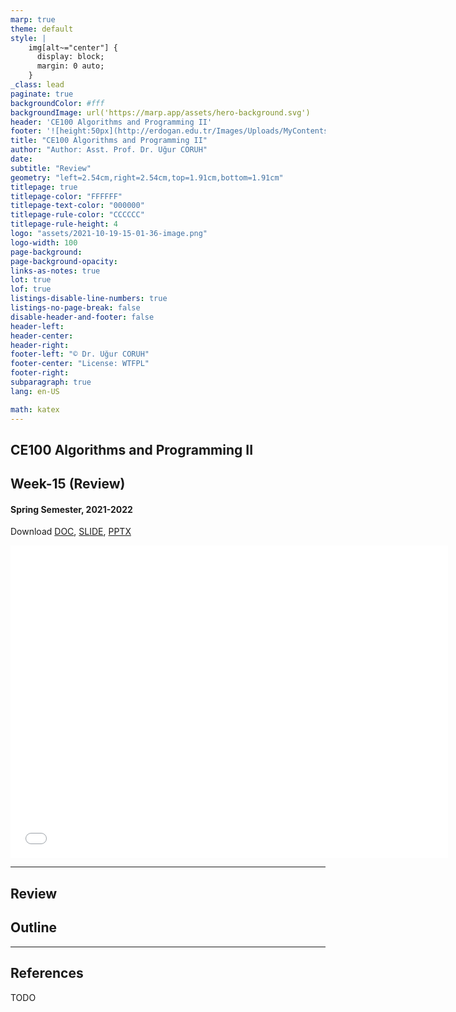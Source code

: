 ```yaml
---
marp: true
theme: default
style: |
    img[alt~="center"] {
      display: block;
      margin: 0 auto;
    }
_class: lead
paginate: true
backgroundColor: #fff
backgroundImage: url('https://marp.app/assets/hero-background.svg')
header: 'CE100 Algorithms and Programming II'
footer: '![height:50px](http://erdogan.edu.tr/Images/Uploads/MyContents/L_379-20170718142719217230.jpg) RTEU CE100 Week-15'
title: "CE100 Algorithms and Programming II"
author: "Author: Asst. Prof. Dr. Uğur CORUH"
date:
subtitle: "Review"
geometry: "left=2.54cm,right=2.54cm,top=1.91cm,bottom=1.91cm"
titlepage: true
titlepage-color: "FFFFFF"
titlepage-text-color: "000000"
titlepage-rule-color: "CCCCCC"
titlepage-rule-height: 4
logo: "assets/2021-10-19-15-01-36-image.png"
logo-width: 100 
page-background:
page-background-opacity:
links-as-notes: true
lot: true
lof: true
listings-disable-line-numbers: true
listings-no-page-break: false
disable-header-and-footer: false
header-left:
header-center:
header-right:
footer-left: "© Dr. Uğur CORUH"
footer-center: "License: WTFPL"
footer-right:
subparagraph: true
lang: en-US 

math: katex
---
```


<!-- _backgroundColor: aquq -->

<!-- _color: orange -->

<!-- paginate: false -->

## CE100 Algorithms and Programming II

## Week-15 (Review)

#### Spring Semester, 2021-2022

Download [DOC](ce100-week-15-review.md_doc.pdf), [SLIDE](ce100-week-15-review.md_slide.pdf), [PPTX](ce100-week-15-review.md_slide.pptx)

<iframe width=700, height=500 frameBorder=0 src="../ce100-week-15-review.md_slide.html"></iframe>

---

<!-- paginate: true -->

## Review

## Outline

---

## References

TODO
